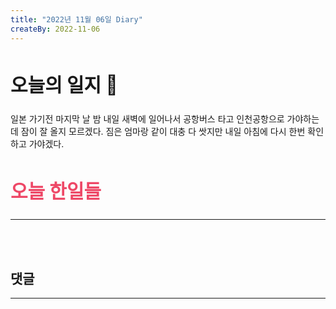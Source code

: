 ```yaml
---
title: "2022년 11월 06일 Diary"
createBy: 2022-11-06
---
```



## <h2 style="font-size: 30px">오늘의 일지 🎪</h2>
일본 가기전 마지막 날 밤 내일 새벽에 일어나서 공항버스 타고 인천공항으로 가야하는데 잠이 잘 올지 모르겠다. 짐은 엄마랑 같이 대충 다 쌋지만 내일 아침에 다시 한번 확인하고 가야겠다.


## <h2 style="color: #ee4867; font-size: 30px">오늘 한일들</h2>
--- 

<br>
<br>

## 댓글
---
<br>

<Comment />
